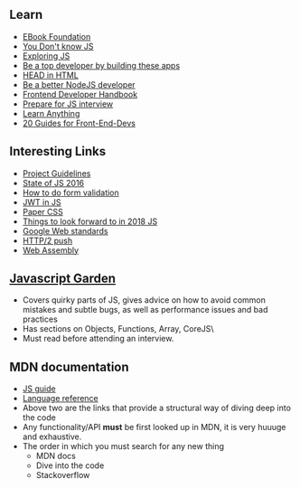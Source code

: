 ## Learn

* [EBook Foundation](https://github.com/EbookFoundation/free-programming-books/blob/master/free-programming-books.md)
* [You Don't know JS](https://github.com/getify/You-Dont-Know-JS)
* [Exploring JS](http://exploringjs.com/)
* [Be a top developer by building these apps](https://medium.freecodecamp.org/the-secret-to-being-a-top-developer-is-building-things-heres-a-list-of-fun-apps-to-build-aac61ac0736c)
* [HEAD in HTML](https://github.com/joshbuchea/HEAD)
* [Be a better NodeJS developer](https://nemethgergely.com/nodejs-best-practices-how-to-become-a-better-developer-in-2018/)
* [Frontend Developer Handbook](https://frontendmasters.com/books/front-end-handbook/2017/)
* [Prepare for JS interview](https://github.com/adam-s/js-interview-review)
* [Learn Anything](https://codedamn.com/)
* [20 Guides for Front-End-Devs](https://www.sitepoint.com/20-docs-guides-front-end-developers-9/)

## Interesting Links

* [Project Guidelines](https://github.com/wearehive/project-guidelines/blob/master/README.md)
* [State of JS 2016](http://stateofjs.com/2016/introduction/)
* [How to do form validation](https://css-tricks.com/form-validation-part-1-constraint-validation-html/)
* [JWT in JS](https://codeburst.io/part-1-jwt-to-authenticate-downloadable-files-at-client-8e0b979c9ac1)
* [Paper CSS](https://medium.freecodecamp.org/how-i-built-and-deployed-papercss-and-got-125-stars-on-github-the-first-week-89f8d6ac14b1)
* [Things to look forward to in 2018 JS](https://x-team.com/blog/top-javascript-trends-2018/)
* [Google Web standards](https://developers.google.com/web/)
* [HTTP/2 push](https://blog.risingstack.com/node-js-http-2-push/)
* [Web Assembly](https://blog.acolyer.org/2017/09/18/bringing-the-web-up-to-speed-with-webassembly/#ampshare=https://blog.acolyer.org/2017/09/18/bringing-the-web-up-to-speed-with-webassembly/)

## [Javascript Garden](http://bonsaiden.github.io/JavaScript-Garden/)

* Covers quirky parts of JS, gives advice on how to avoid common mistakes and subtle bugs, as well as performance issues and bad practices
* Has sections on Objects, Functions, Array, CoreJS\
* Must read before attending an interview.

## MDN documentation

* [JS guide](https://developer.mozilla.org/en-US/docs/Web/JavaScript/Guide)
* [Language reference](https://developer.mozilla.org/en-US/docs/Web/JavaScript/Reference)
* Above two are the links that provide a structural way of diving deep into the code
* Any functionality/API **must** be first looked up in MDN, it is very huuuge and exhaustive.
* The order in which you must search for any new thing
    * MDN docs
    * Dive into the code
    * Stackoverflow
